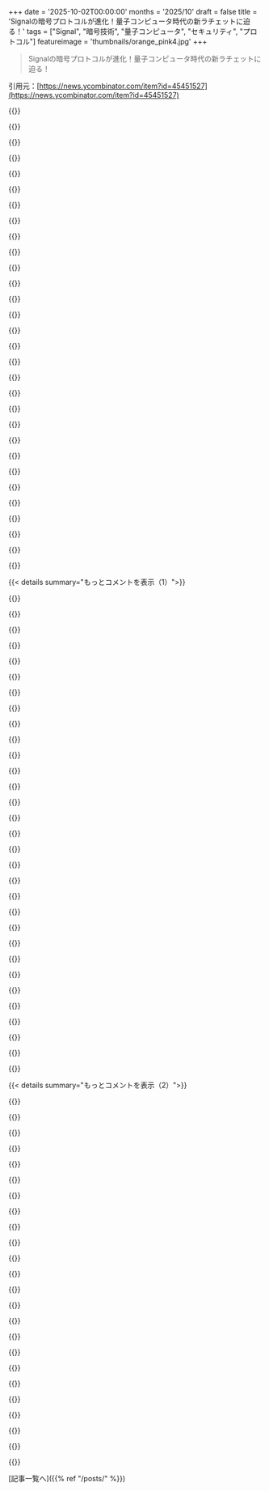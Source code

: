 +++
date = '2025-10-02T00:00:00'
months = '2025/10'
draft = false
title = 'Signalの暗号プロトコルが進化！量子コンピュータ時代の新ラチェットに迫る！'
tags = ["Signal", "暗号技術", "量子コンピュータ", "セキュリティ", "プロトコル"]
featureimage = 'thumbnails/orange_pink4.jpg'
+++

> Signalの暗号プロトコルが進化！量子コンピュータ時代の新ラチェットに迫る！

引用元：[https://news.ycombinator.com/item?id=45451527](https://news.ycombinator.com/item?id=45451527)




{{<matomeQuote body="Signalの最大の問題は電話番号を使った本人確認だよ。ハッカーだけでなく、権威主義的な政府もいつでも番号を乗っ取れるからね。将来の脅威への対処はいいけど、優先順位が違うんじゃないかな。" userName="viktorcode" createdAt="2025/10/02 19:40:38" color="#45d325">}}




{{<matomeQuote body="知らない人もいるかもしれないけど、これを読んでみて。Signalのユーザーネームで電話番号を非公開にできるよ。参考になるね：https://news.ycombinator.com/item?id=39444500" userName="password4321" createdAt="2025/10/02 20:15:49" color="#ff5c5c">}}




{{<matomeQuote body="これはちょっと違う話だね。PPが言ってるのは、サインアップに電話番号が必要で、電話番号がアカウントとユーザー名を紐付けるのに使われてるってことだよ。" userName="aspect0545" createdAt="2025/10/02 20:30:41" color="">}}




{{<matomeQuote body="これは難しい問題だよね。理想的にはスパムを抑制したいから。電話番号を要求するのは、そのための比較的簡単でそこそこ信頼できる方法なんだよ。" userName="array_key_first" createdAt="2025/10/02 19:43:46" color="#38d3d3">}}




{{<matomeQuote body="新しいデフォルト設定として、あなたの電話番号はSignalのみんなには見えなくなるよ。Signalは、あなたが許可してメッセージを送ったり電話したりしない限り、電話番号を誰にも送らないって言ってるんだ。詳細はこちら：https://support.signal.org/hc/en-us/articles/6712070553754-P... と https://support.signal.org/hc/en-us/articles/360007061452-Do..." userName="Citizen8396" createdAt="2025/10/02 22:10:20" color="#45d325">}}




{{<matomeQuote body="あなたと共有相手以外がユーザーIDを知らなければ、スパムはそんなに問題にならないんじゃない？ランダムな文字列なら、誰かが公開しない限り手に入れる方法はないはずだよ。ユーザーネームを選んでも、ディレクトリがなければ大丈夫でしょ。Botアカウントを1000個作っても、他のSignalユーザーを特定する方法がなければ何ができるっていうの？" userName="meowface" createdAt="2025/10/02 19:49:44" color="#38d3d3">}}




{{<matomeQuote body="これはセキュリティの問題には対処してないよね。" userName="beeflet" createdAt="2025/10/02 23:33:41" color="">}}




{{<matomeQuote body="あなたはプライバシーとセキュリティを混同してるよ。電話番号はプライバシーの問題であって、セキュリティの問題じゃないんだ。例えるなら、秘密が詰まった金庫のドアが透明な感じ。これはプライバシーは妨げるけど、セキュリティは確保されてる。Signalは透明じゃないけど、電話番号で金庫を持っていることがバレる。これはセキュリティの問題とは違うよ。電話番号にはセキュリティの問題はないんだ。" userName="godelski" createdAt="2025/10/03 00:00:34" color="#45d325">}}




{{<matomeQuote body="他のSignalユーザーを特定する方法がないなら？<br><br>ブルートフォース攻撃はいつでもできるよ。あと、スパム送信者からのメッセージリクエストを承認しなければ、相手はあなたにアカウントがあるかどうかわからないんだ。Signalでまだ友達に追加していない人にメッセージを送ってみて。送信済みはわかるけど、受信されたか拒否されたかは、相手が承認するまでわからないはずだよ。" userName="godelski" createdAt="2025/10/02 20:02:39" color="#ff33a1">}}




{{<matomeQuote body="電話番号が乗っ取られたらセキュリティ問題じゃん？脅威モデルの確率は言い訳にならないよ。" userName="willis936" createdAt="2025/10/03 00:29:10" color="">}}




{{<matomeQuote body="電話番号が乗っ取られても、新しいアカウントにはチャット履歴がないし、元のユーザーには乗っ取りが通知されるよ。デバイスの登録ロックもできるんだから、セキュリティの心配はどこにあるの？" userName="godelski" createdAt="2025/10/03 00:42:29" color="">}}




{{<matomeQuote body="電話番号での認証は理想じゃないけど大問題じゃないと思うよ。政府に番号乗っ取られてもメッセージ履歴は無理だし、元のユーザーには警告が行く。Signalは問題もあるけど、おばあちゃんでも使えるE2EEで低メタデータのMessengerってのが重要なんだ。プライバシーにもっと注力すべきだけど、セキュリティは十分。この手のコメントは的外れだよ。登録アカウントの存在はあまり意味がないし、番号だけじゃ乗っ取りはできない。乗っ取られても未来のメッセージしか見れないし、通知もされる。もっと大きな問題に集中しようよ。批判しつつも推薦できるじゃん。俺はSignalに不満あっても、最高の連絡手段で寄付もしてるよ。<br>https://signal.org/bigbrother/" userName="godelski" createdAt="2025/10/02 19:53:20" color="#ff5733">}}




{{<matomeQuote body="Ed25519キー（32バイト）をブルートフォースで推測するのは無理だよ。電話番号より良い選択肢はたくさんあるはず。QRコードでユーザーIDを送るなら、もっと柔軟なIDを使えばいいのにね。" userName="nanomonkey" createdAt="2025/10/02 20:19:58" color="">}}




{{<matomeQuote body="「デバイスの登録ロックができる」って言うけど、登録ロックは7日間かそれ以下で期限切れになるよ。<br>https://support.signal.org/hc/en-us/articles/360007059792-Si..." userName="AnonC" createdAt="2025/10/03 02:59:29" color="#ff33a1">}}




{{<matomeQuote body="君は問題を誤解してるよ。キーを見つけるのは難しいけど、問題は連絡先を見つける「発見」にあるんだ。ソーシャルグラフを一から作り直すのは博士でも無理だし、おばあちゃんならなおさら。エントロピーは両刃の剣。Signalはうまいことやってると思うよ。ユーザーが増えれば電話番号は不要になるけど、今は年に数回のスパムくらい我慢できる。iPhoneやAndroidよりマシだよ。あと、電話番号の問題はSignalのセキュリティじゃなくてプライバシーの話だからね。" userName="godelski" createdAt="2025/10/02 20:39:58" color="#45d325">}}




{{<matomeQuote body="ちょっと、ちゃんと読んでくれよ。「登録ロックは*非アクティブ状態が*7日間続くと期限切れになる」なのに、「非アクティブ状態が」を削って「またはそれ以下」って変えたのはなぜ？週に一度Signalを使えば大丈夫だよ。期間を長くすべきかは別の話で、嘘をつく必要はないだろ。" userName="godelski" createdAt="2025/10/03 05:34:33" color="#ff5733">}}




{{<matomeQuote body="電話番号、メール、QRコードとかでユーザーIDを転送できるのに、Signalの妥協点は大きいよ。俺はSecure Scuttlebutt、Cabal、Spritely Goblins、Tor、メール、いろんなP2Pソフトをデバイス問わず使ってるけど、SignalはAndroidかAppleのスマホが必要だし、IDが電話番号に縛られるのはね。" userName="nanomonkey" createdAt="2025/10/02 21:04:44" color="#ff33a1">}}




{{<matomeQuote body="IDが十分に大きければブルートフォースは無理だよ。例えば256ビットIDなら、1秒間に10^18回のブルートフォースメッセージを送っても、60億ユーザーいても本物のユーザーに当たるまでに10^41年もかかるからね。" userName="logicchains" createdAt="2025/10/02 20:08:41" color="#ff33a1">}}




{{<matomeQuote body="マスアダプションの問題を解決しないと、Signalみたいなセキュアなツールも意味ないってことだね。Secure Scuttlebutt、Cabal、Spritely Goblins、Torなんかを使っても、おばあちゃんと話せないんじゃ困るでしょ？電話番号はプライバシーの問題だけど、みんなが使ってくれないと話にならないんだ。" userName="godelski" createdAt="2025/10/03 00:03:32" color="#ff5733">}}




{{<matomeQuote body="他の多くのセキュアIMアプリは電話番号なしでも動いてて、メタデータ耐性もあるんだ。Signalもそうすべきだよ。多くの国でSIMカードが個人に紐付いてるから、これはかなり大きな問題点なんだよね。" userName="johnisgood" createdAt="2025/10/02 19:51:44" color="#45d325">}}




{{<matomeQuote body="最近、家族にSignalを使わせたけど、オンボーディングには正直がっかりしたんだ。CAPTCHAが面倒だし、「Signalにいるよ！」って既存の連絡先に表示させるのが難しかった。でも、電話番号は必要だね。それがみんなと繋がれる一番の方法だし、すごく価値がある。でも、自分のアカウントで新しいユーザーを保証してCAPTCHAをスキップする方法があればいいのに（アプリ内招待だとどうなるのかな？）。" userName="XorNot" createdAt="2025/10/02 20:34:19" color="#45d325">}}




{{<matomeQuote body="問題なのは、Signalアカウントに電話番号が必須なことだよ。電話番号なしじゃ登録できないもんね。もし身バレしたら、命や自由、健康が危険に晒されるような状況なら、これは絶対に避けたいことだよね。" userName="heavyset_go" createdAt="2025/10/02 23:48:51" color="#ff5c5c">}}




{{<matomeQuote body="十分長いランダムな文字列を使えば、そんなことできないはずだよね？友達にランダムな文字列を共有するのはUXが悪いけど、多くのSignalみたいなアプリはそうしてるし。事前にフレンドリクエストが必要なら問題ないって指摘も良いね。Signal開発者は電話番号が乱用を防ぐ良い理由があるんだろうけど、理解に苦しむな。" userName="meowface" createdAt="2025/10/02 20:08:20" color="">}}




{{<matomeQuote body="現実的には、eSIMやテキスト認証サービスを使えばサインアップできるんじゃないかな。" userName="joemazerino" createdAt="2025/10/03 16:30:49" color="">}}




{{<matomeQuote body="電話番号が乗っ取られても、デバイスのキーは乗っ取れないよ。安全番号が変わったと表示されるはずだからね。この問題は、ユーザーにそのような脅威に対する適切なopsecプラクティスを教えることに比べれば、正直些細なことだよ。" userName="XorNot" createdAt="2025/10/02 20:31:04" color="">}}




{{<matomeQuote body="Constant doubtersすら使ってるってことは、Signalは何か正しいことをしてるってことだよね。すごくアクセスしやすいからこそなんだ。妥協はつきものだけど、Signalは本来ならFacebook系アプリでやるような「普通の」会話をプライベートかつセキュアにしてる。他の選択肢はそれができてないし。AirbnbホストやIT管理者、弁護士からSignalメッセージが来るようになると、彼らが正しいことしてるってのがよくわかるよ。iMessageみたいに「ネイティブ」SMSアプリになれないのが本当に残念だね。そうなれば最高なのに、きっと警察当局は困るだろうけど。" userName="omnimus" createdAt="2025/10/03 06:02:09" color="#ff5733">}}




{{<matomeQuote body="「Signalで連絡できる？ちょっと待って、64文字の16進数を打つからさ」。QRコードで回避できるのは知ってるけど、それはUXが悪いし、失敗も多いし、時間もかかるよ。それに比べて、電話番号なら電話が近くになくても、紙とペンさえあれば伝えられるでしょ。Signalは、セキュリティとプライバシーを大衆にもたらしたけど、それは技術オタクのパラノイアよりも使いやすさを優先したから、だよね。" userName="integralid" createdAt="2025/10/02 20:16:33" color="#45d325">}}




{{<matomeQuote body="帯域外で安全番号の確認をしておけば、なりすましをしようとすると安全番号が変わったって警告が出るよ。妻がスマホを買い替えた時にそのエラーが出たから知ってるんだ。もし帯域外で確認してなくても、サーバーが観測した安全番号が変われば警告が出ると信じてる（未確認だけど）。Signal PINを設定してバックアップから復元する場合でも、警告が出るはずだよ、会話相手が基本的なセキュリティ意識を持っていればね。" userName="mandevil" createdAt="2025/10/03 01:21:57" color="#ff5733">}}




{{<matomeQuote body="ポーランドでは携帯電話番号（プリペイドでもそうでなくても）が購入時にPESEL番号[1]に紐付けられてるんだ。政府はいつものように犯罪対策を正当化するけど、結果は市民のプライバシーに対する政府の締め付けが強まるばかりで、スパマーたちは相変わらずビジネスを続けてるよ。[1] https://en.wikipedia.org/wiki/PESEL" userName="0rzech" createdAt="2025/10/02 21:00:08" color="#ff33a1">}}




{{<matomeQuote body="Signalは素晴らしい暗号技術論文を出し続けるけど、製品としては迷走してるみたいだね。<br>量子コンピュータ対策やストーリー、送金実験はあるのにSDKもAPIもボットもなし。公式のlibsignalライブラリは未完成で、機能の多くがクライアントに閉じ込められてる。<br>プロトコル仕様は公開されてるから自分でライブラリ作れって？　数百万人が使うプラットフォームとしては無責任だよ。<br>他のメッセージアプリは開発者に公開してるのに、Signalは嫌がってる。まるでAppleの囲い込み戦略よりひどいよ。これは初期からのSignalユーザーとしての本音だ。" userName="romantomjak" createdAt="2025/10/02 22:21:39" color="#785bff">}}




{{< details summary="もっとコメントを表示（1）">}}

{{<matomeQuote body="Signalはサードパーティのクライアントや連携を望んでない。結局、Signalが考える「より良いもの」にユーザーを囲い込む、ただの集中型製品だよ。<br>「オープンソースは好きだけど、PRはマージしないし、気に入らない機能を取り除いたフォーク版を使ったらアカウントロックするかも」って感じだね。<br>Moxieの「エコシステムは動いてる」とか、連邦制をサポートしない言い訳にはまだ納得できない。家族や友人を安全なXMPPクライアントに導入するのも難しくないし。" userName="ezst" createdAt="2025/10/03 00:57:47" color="#785bff">}}




{{<matomeQuote body="XMPPは良いアイデアだったけど、プロトコルとしてはダメだったね。<br>連邦制はいいけど、C2SやS2Sが同意しないオプション拡張ばかりじゃなくて、ちゃんとした標準が必要だった。<br>認証や暗号化の設定はEメールより面倒だよ。<br>それにXMLの選択も間違いだった。ejabberdで作業してた頃、開発者としては本当にイライラしたよ。" userName="frollogaston" createdAt="2025/10/03 01:33:47" color="#ff33a1">}}




{{<matomeQuote body="これは重要な機能なのかな？　WhatsAppやiMessageには企業向けAPIがあるけど、一般ユーザーとしては正規のビジネスで使ったことないし、ボットに嫌がらせされただけだよ。<br>Signalの最大の問題は、いつの間にか古くなって通知が来なくなること。それでメッセージを全部見逃しちゃうんだ。それって、アプリの主要な仕事なのに。" userName="frollogaston" createdAt="2025/10/02 23:32:09" color="">}}




{{<matomeQuote body="多分、パワーユーザーにはAPIは役立つと思う。Signalのようなアプリでは、パワーユーザーが布教してくれるから、APIは必須だよ。<br>セキュリティリスクは「開発者モード」みたいにすればいい。<br>あと、一般向けにはSignal Stickers[0]をアプリ内に統合して検索できるようにしてほしいって意見が多いよ。<br>メッシュネットワークのバックボーンになるAirDropみたいな機能[1]も欲しいな。APKを直接送ってインストールできるとか。<br>パワーユーザー向けには、抗議活動で捕まった時に自分や友人がスマホを遠隔ワイプできる機能が欲しい。掲示板では不人気みたいだけどね。<br>[0] https://signalstickers.org/<br>[1] https://community.signalusers.org/t/signal-airdrop" userName="godelski" createdAt="2025/10/03 00:21:48" color="#785bff">}}




{{<matomeQuote body="それはXMPPの経験がないか古い人が言う「理論上は魅力的だけど実際は関係ない」ってやつだね。<br>XMPPは多くの組織が独立して開発した互換性のあるクライアント／サーバー実装のエコシステムがあって、ちゃんと機能してるよ。<br>ユーザーはただ使うだけ。開発者もXMLを見なくても大丈夫（スタンスをプログラミング言語の構造にデシリアライズできるからね）。" userName="ezst" createdAt="2025/10/03 11:23:42" color="#45d325">}}




{{<matomeQuote body="位置情報共有？　マップリンクを送れば済むからいらないよ。<br>メッシュネットワークのバックボーン？　何それ？<br>遠隔ワイプ機能？　抗議活動でスマホ持ってたら、すでに十分なシグナル情報が漏れてるだろうね。<br>これらの要望は、私がSignalに求めてるものと真逆だよ。今がほぼ完璧なのに。" userName="esseph" createdAt="2025/10/03 15:26:37" color="">}}




{{<matomeQuote body="XMPPの問題がXML形式に起因するって主張は、最も馬鹿げてるよ。15年間XMPPに携わってきたけど、あらゆる問題があった中で、XML形式が原因だったものは一つもなかったからね。" userName="Andrew_nenakhov" createdAt="2025/10/03 15:45:50" color="">}}




{{<matomeQuote body="Signalが発信者側には呼び出し音を鳴らすのに、着信者側はまだ鳴ってないってのがムカつく！これって意図的な仕様変更で、ずっと擁護してるらしいよ。" userName="attila-lendvai" createdAt="2025/10/02 22:50:12" color="">}}




{{<matomeQuote body="知らなかったけど、言われると確かに気になるな。電話をかけるとすぐに音が鳴るのは気づいてたよ。" userName="climb_stealth" createdAt="2025/10/03 03:12:32" color="">}}




{{<matomeQuote body="XMPPは良いプロトコルなのに、拡張機能がひどいんだ。中途半端だったり矛盾したり、問題の一部しか解決してないことが多い。僕のチームはXMPP改善に積極的だけど、XSF評議会とは別の方向性でやってるよ。" userName="Andrew_nenakhov" createdAt="2025/10/03 15:41:39" color="#ff5c5c">}}




{{<matomeQuote body="多くのメッセージアプリが開発者向けに何か公開してるけど、iMessageは違う。US最大のアプリなのにAndroid版がなくて、Androidユーザーはグループチャットのために高いデバイスを買うしかない。iMessageは暗号も微妙で、iCloudバックアップは暗号化されてない。僕はLinuxとAndroidで使えるSignalを選ぶけど、USの人は違うみたいだね。" userName="TheDong" createdAt="2025/10/03 02:19:28" color="#ff5733">}}




{{<matomeQuote body="あなたがSignalへの移行を難しく感じてないのは良いことだね。僕はなかなかWhatsAppやMessengerからSignalに乗り換えてもらえないよ。コンピュータオタクだけが関心を持つか手間をかけるみたいで、僕のSignalの友達リストはそういう人ばかりだよ。" userName="EasyMark" createdAt="2025/10/03 02:24:06" color="">}}




{{<matomeQuote body="APIとかBotがないのが、逆に良いところだと思ってるよ。" userName="maxclark" createdAt="2025/10/02 23:13:25" color="">}}




{{<matomeQuote body="マップリンクは時間の経過で更新されないから不便だよね。Airdropみたいに短距離で直接やり取りできたら、Signalのサーバーコストも削減できてプライバシーも守れる。災害時や政府 shutdowns のときも連絡手段は重要だよ。<br>プロテストでの情報漏洩を減らすのも大切だし、プライバシーとセキュリティは連続的なものだ。<br>これらが今使ってるアプリを使うのを止める理由になるの？" userName="godelski" createdAt="2025/10/04 02:01:21" color="#38d3d3">}}




{{<matomeQuote body="XMLは別に問題の元凶じゃなくて、ただちょっと面倒なだけだよ。" userName="frollogaston" createdAt="2025/10/03 16:02:18" color="">}}




{{<matomeQuote body="企業や政府向けの、監査可能なSignalが登場しないのが不思議だよ。全チャットが強制的に会社を含んだグループチャットになるようなやつね。" userName="JumpCrisscross" createdAt="2025/10/02 22:37:43" color="">}}




{{<matomeQuote body="反論があるんだけど、Signalの存在理由がプライベートで安全なメッセージングなら、サードパーティ開発に開放しないのは当然だよね。それって彼らの主要な使命に影響する大きな問題の元だよ。例えば、誰に開発アクセスを許すか、悪質なプラグインをどう見分けるか、ユーザーはリスクを理解するか、みたいなね。" userName="vayup" createdAt="2025/10/03 00:47:40" color="#38d3d3">}}




{{<matomeQuote body="それが欲しいなら、フォークしたらいいじゃん。" userName="esseph" createdAt="2025/10/04 05:26:10" color="">}}




{{<matomeQuote body="気持ちはわかるよ。”ストーリーズ”機能はなんか”とりあえずやってみる”って感じだったよね。アナーキストが作った非営利団体だから、普通の会社とは目標が違うんだろうな。アプリが期待通り動いてるから俺はいいんだけど、SDKがあったら嬉しいな。" userName="acobster" createdAt="2025/10/02 23:29:46" color="#ff5733">}}




{{<matomeQuote body="だから俺はSignalの中間段階はスキップするんだ。Signalが中央集権サービスの典型として『エンスリティファイ』する時、苦労して誘った人たちもフェデレーテッドサービスには誘えなくなるだろうからね。多くの人にとって、quicksy.imはWhatsApp＆その他みたいな電話ベースのオンボーディング体験を再現して、XMPPでの利用障壁を大きく下げてくれるよ。" userName="ezst" createdAt="2025/10/03 11:31:30" color="#ff5733">}}




{{<matomeQuote body="ああ、そんなのが欲しいならXMPPかMatrix使えばいいじゃん。" userName="NewJazz" createdAt="2025/10/02 23:15:23" color="">}}




{{<matomeQuote body="俺はそういうの全然いらないね。彼らには何よりも安全で使いやすいメッセンジャーを作ることに集中してほしい。" userName="heavyset_go" createdAt="2025/10/02 23:41:28" color="">}}




{{<matomeQuote body="この製品で今、一番いらないのはボットだね。それって将来、めちゃくちゃひどい体験につながる近道だから。" userName="esseph" createdAt="2025/10/03 00:03:03" color="">}}




{{<matomeQuote body="＞ほとんどの拡張機能が中途半端で、他のと矛盾したり重複したり、問題の一部しか解決しないのが問題だよね。プロトコルが目標やユーザーニーズの変化に追いつくのは、そういうものだと思う。XSFやmodernxmpp.orgが、実装すべきXEPsや振る舞いをリスト化してるところを見ると、よく認識されてるんじゃないかな。" userName="ezst" createdAt="2025/10/05 08:01:07" color="#45d325">}}




{{<matomeQuote body="やあJeremie、君は世界を良くしたね、Jabberをありがとう！" userName="ezst" createdAt="2025/10/05 07:56:33" color="">}}




{{<matomeQuote body="公式のクロスプラットフォームAPIはないけど、Messagesフレームワークを使えばiMessageでスタンプやインタラクティブなメッセージが作れるよ。グループの人は他のアプリが作ったメッセージ（例えばアンケートや位置情報更新、ゲーム連携とか）とやり取りできるんだ。" userName="romantomjak" createdAt="2025/10/03 06:48:39" color="">}}




{{<matomeQuote body="TeleMessageは有名で悪名高い製品だよ。詳細はこれを見てね：https://micahflee.com/tm-sgnl-the-obscure-unofficial-signal-..." userName="milkey_mouse" createdAt="2025/10/03 01:59:28" color="#ff33a1">}}




{{<matomeQuote body="SignalがiMessageのPQ3[1]と比べて今どうなったか、誰か教えてくれる？あと、昔の量子耐性暗号メッセージングのCyph[2]やSimplex[3]の試みについても、これらと比べてどうだったか教えてほしいな。<br>[1] https://security.apple.com/blog/imessage-pq3/<br>[2] https://www.cyph.com/castle<br>[3] https://simplex.chat/blog/20240314-simplex-chat-v5-6-quantum..." userName="ysnp" createdAt="2025/10/02 17:32:56" color="#ff5c5c">}}




{{<matomeQuote body="僕の理解では、SignalはiMessageのPQ3と似たML-KEMラチェットを採用してるけど、鍵の配信方法が違うよ。ML-KEM鍵は大きいから、PQ3はたまに送るだけだけど、Signalは分割して通常のメッセージと一緒に送るんだ。大きな鍵更新メッセージがブロックされるのを避けるため、分割する方が安全で帯域幅もスムーズだとSignalは主張。Signalの状況を考えると賢い選択だね。Appleはネットワークをより制御できるから、ブロック対策はしやすいだろうな。" userName="thadt" createdAt="2025/10/02 19:51:01" color="#785bff">}}




{{<matomeQuote body="ほとんどのAppleユーザーがE2EなしでiCloudバックアップをオンにしてるのに、iMessageってそもそも関係ある？E2Eバックアップはオプトインで、オンにするとAppleがデータ復旧を手伝えないからね。そういう状況だと、Appleは法執行機関や情報機関から要請があれば、すでにユーザーのメッセージを解読できるわけだ。量子的な突破なんてシャレたものは必要ないよ。" userName="jorvi" createdAt="2025/10/02 23:33:47" color="#785bff">}}

{{</details>}}




{{< details summary="もっとコメントを表示（2）">}}

{{<matomeQuote body="tldrを読んでも全然わからなくて、かなりアホに感じてるよ。この分野に詳しい人、これがどうして良くなったのか、より安全になったのか説明してくれる？時間についても読んだけど、メッセージ送信は遅くなるの？" userName="bilal4hmed" createdAt="2025/10/02 16:22:17" color="">}}




{{<matomeQuote body="うん。量子脅威は“収集して後で解読”だ。将来量子コンピュータが可能になると、Signalの暗号文も15～20年後に解読される可能性があるから、今からPQ鍵合意が必要なんだ。あと、デバイス侵害や実装欠陥で鍵が漏れる現実的な脅威もある。これに対抗するのが“前方秘匿性”と“ポスト侵害セキュリティ”で、鍵を常に更新するんだ。この防御を維持するには、セッション再鍵化のラチェット機構もPQ対応であるべきだよ。でないと、システムは前方秘匿性もポスト侵害セキュリティも失うからね。" userName="tptacek" createdAt="2025/10/02 16:55:04" color="#ff33a1">}}




{{<matomeQuote body="昔はそうだったと思う。今は一つの問題として、Signalメッセージは前方秘匿プロトコルを通るけど、受信側デバイスがそれを静的鍵でクラウドにアップロードする可能性があるんだ。Signalのバックアップ機能を有効にする必要はないけど、メッセージの受信者が有効にしているかどうかは分からないよね。グループチャットで一人でもそれを有効にしていると、君が説明している全ての前方秘匿が無効になっちゃうよ。" userName="elvisloops" createdAt="2025/10/02 17:35:46" color="#38d3d3">}}




{{<matomeQuote body="それは少し違うと思うな。PQ攻撃は非対称暗号の“トラップドア”機能に焦点を当てるもので、鍵合意後の対称暗号化ではないよ。今の懸念は、将来の攻撃者が対称鍵を解除できるかもしれないということで、バックアップに使われる対称暗号化を直接攻撃するわけじゃないんだ。バックアップの実装は詳しく見てないけど、KDFから対称暗号のデザインで、マルチパーティメッセージングで見られるような非対称の交渉とは違うと思うよ。" userName="ragona" createdAt="2025/10/02 18:48:12" color="#ff5c5c">}}




{{<matomeQuote body="アプリが「消えるメッセージ」を静的キーで暗号化してクラウドにアップロードしたら、結局メッセージは消えないよね。キーが漏れたら将来いつでも解読されちゃう。バックアップがある限り、ラチェット機構も意味がないってこと。" userName="elvisloops" createdAt="2025/10/02 18:56:00" color="#45d325">}}




{{<matomeQuote body="量子コンピュータ時代の対称暗号ってどうなってるの？128ビットAESは量子コンピュータに破られるって聞いたけど、256ビットAESは大丈夫なの？これって将来の「貯めといて後で解読」作戦につながる？" userName="ls612" createdAt="2025/10/02 17:05:49" color="#45d325">}}




{{<matomeQuote body="これって、安全なメッセージの受信者が中身を平文で共有しちゃうのと一緒だよ。問題は技術じゃなくて、使い方やルールの問題だね。解決策もどちらも同じさ。" userName="jt2190" createdAt="2025/10/02 17:51:05" color="">}}




{{<matomeQuote body="Signalアプリ内の機能とユーザーが手動ですることって違うでしょ。ユーザーに「ポスト侵害セキュリティ」とか「前方秘匿性」の意味まで理解しろってのは無理があるよ。Signalは安全だって信じられてるんだから。誰も使わないならなぜ作った？みんなが使うなら、この暗号プロトコル自体意味がないじゃん。" userName="elvisloops" createdAt="2025/10/02 18:52:02" color="#ff33a1">}}




{{<matomeQuote body="「128ビットAESは量子コンピュータに破られる」ってあるけど、完全に破られるんじゃなくて、弱くなるだけだよ。量子コンピュータが128ビットAESを64ビット相当にするって話だけど、それに必要な計算量は半端なく多いから、それでも解読は超大変なんだ。" userName="dist-epoch" createdAt="2025/10/02 18:39:09" color="#ff5733">}}




{{<matomeQuote body="「静的キーで暗号化」って言ってるけど、どんなキーのこと？もし、非対称なやり取りで生成されないただのデカい共通キーだったら、今の量子コンピュータ時代の脅威モデルとはちょっと違う話だよ。" userName="ragona" createdAt="2025/10/02 19:05:59" color="#ff5733">}}




{{<matomeQuote body="しかも、それは64ビット相当になるって言っても、並行して処理できないやり方なんだ。だから2の64乗回もの量子計算を順番にやらないといけない。この量子計算は、普通の計算よりずっと時間かかるんだよね。" userName="SAI_Peregrinus" createdAt="2025/10/02 19:30:11" color="#ff5c5c">}}




{{<matomeQuote body="FS/PCS（前方秘匿性/ポスト侵害セキュリティ）の前提には、暗号が強くても「鍵が破られる事故は起きる」ってのがあるんだ。だから、もし一貫したFS/PCSを目指すなら、どこでもラチェット方式を適用するべきだってことだね。" userName="tptacek" createdAt="2025/10/02 19:10:36" color="#38d3d3">}}




{{<matomeQuote body="大勢のユーザーを相手にすると、脅威モデルも全然違うから難しいよね。漠然とした安心感を求めるユーザーを切り捨てて、もっと危険なところに逃がしちゃうの？「安全（TM）[X]」だけを求めるなら、どこかで失敗してるよ。命や生活がかかってるなら、選択の影響をしっかり学んで、オペレーションセキュリティ（OPSEC）を徹底するしかない。その中間では、ユーザー自身が行動する必要があるんだ。自分にとってどこが落としどころか見極めて、自分で責任を取るしかないね。誰も保証はできないんだから。" userName="jfyi" createdAt="2025/10/02 20:32:57" color="#ff33a1">}}




{{<matomeQuote body="Grover’s search（グローバーの探索アルゴリズム）は、それぞれの量子コンピュータに独自の検索スペースを割り当てることで、簡単に並列処理できるよ。" userName="cyberax" createdAt="2025/10/02 19:54:03" color="">}}




{{<matomeQuote body="PQアルゴリズムは非対称暗号の強化で、対称暗号のバックアップとは別物だ。キー管理は重要だけど、暗号化バックアップがFS/PCSを台無しにするとは思わないな。ただ、FS/PCS自体は、想定外の攻撃も考えると弱くなる可能性はあるね。" userName="ragona" createdAt="2025/10/02 19:16:36" color="#45d325">}}




{{<matomeQuote body="静的対称鍵と一時的な非対称鍵は別物だよ。Signalが使う対称暗号は十分な鍵長があれば「今保存して後で解読」攻撃には弱くない。非ポスト量子非対称暗号は弱いからFSが必要なんだ。バックアップ機能は、元々あった「信頼できない相手にメッセージを送る」脆弱性を増やすわけじゃないんだ。グループチャットでスクショを撮られれば終わりだしね。" userName="SAI_Peregrinus" createdAt="2025/10/02 19:24:07" color="#ff5c5c">}}




{{<matomeQuote body="Signalが解決するのは「個人が盗聴から身を守る」って問題じゃないよ。「複数人が安全に通信する方法」なんだ。グループはリスクを共有し、使う機能を決めなきゃダメ。そして、みんながOpSecを守るか信頼し合えるかも重要だね。Signalは、そういう社会的な問題までは解決できないんだよ。" userName="abdullahkhalids" createdAt="2025/10/02 20:02:06" color="">}}




{{<matomeQuote body="PCSのところがちょっと混乱してるんだ。新しい鍵は古い鍵とメッセージヘッダーから導出されるって理解で合ってる？もし攻撃者が鍵と暗号化されたメッセージにアクセスできたら、鍵交換で使われた共有シークレットを読み取って、既存の鍵で新しい鍵を生成できないのかな？これってECDHだけで、KEMではできないの？" userName="a022311" createdAt="2025/10/02 17:16:05" color="#ff5c5c">}}




{{<matomeQuote body="そうだね、もしSignalが、全メッセージ（消えるメッセージまで）を一生変わらない単一の静的鍵で暗号化してクラウドに送ることで、ラチェットとフォワードシークレシーを実質的にプロトコルから排除したなら、この「ポスト量子ラチェット」の話なんて全部お芝居だよ。ラチェットは存在しないってことになる。" userName="elvisloops" createdAt="2025/10/02 21:06:54" color="#ff5c5c">}}




{{<matomeQuote body="既存のポスト量子暗号は量子攻撃者に対するPCSがなかったけど、新しいのはあるんだね。この記事を読んでやっとPCSの意味が分かったよ。鍵合意スキーム（nラチェット）のセッション鍵が新しく生成されるから、特定の侵害後も攻撃者は鍵を再取得できないってことか。OTRプロトコルもPCSがあるってことだね。新しい概念だと思ってたから、ちょっと残念。この鍵合意は頻繁じゃないから、ユーザーは遅延を感じないだろうね。" userName="upofadown" createdAt="2025/10/02 16:46:34" color="#38d3d3">}}




{{<matomeQuote body="消えるメッセージなんて、そもそも本物じゃないんだよ。メッセージを送った相手が読んだ後に削除してくれるって紳士協定みたいなもので、それ以上は保証できないんだから。でも、バックアップに「消える」メッセージが含まれるべきじゃないってのは公平な意見だね。それが削除を妨げるのは明らかだし。Signalがどう実装してるかは知らないけど。" userName="Ajedi32" createdAt="2025/10/02 19:11:31" color="">}}




{{<matomeQuote body="新しい鍵はランダムに選ばれるんだよ（ランダム性は両者から来て、ECDHやKEMを使って結合される）。だから、前の鍵材料から予測することは、定義上、ほぼできないんだ。" userName="Sesse__" createdAt="2025/10/02 18:44:55" color="#ff5c5c">}}




{{<matomeQuote body="うん、でもそうすると、グローバーのアルゴリズムが最初に与える利点を手放すことになるよ。その利点はsqrt(n)だからね。並列化することでnを減らしてるわけだ。" userName="upofadown" createdAt="2025/10/02 20:12:11" color="">}}

{{</details>}}



[記事一覧へ]({{% ref "/posts/" %}})

